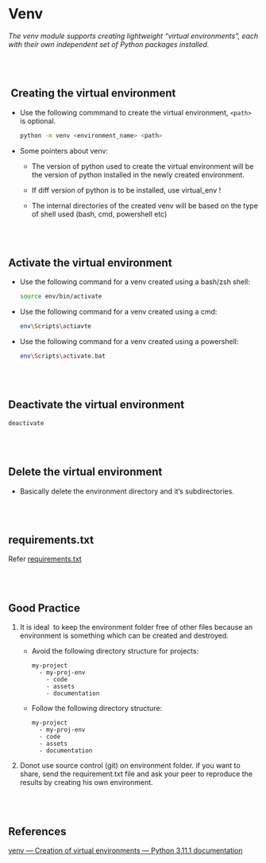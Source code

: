 # Venv

_The venv module supports creating lightweight “virtual environments”, each with their own independent set of Python packages installed._

<br>
<br>

##  Creating the virtual environment

- Use the following commmand to create the virtual environment, `<path>` is optional.

  ```bash
  python -m venv <environment_name> <path>
  ```

- Some pointers about venv:

  - The version of python used to create the virtual environment will be the version of python installed in the newly created environment.
  - If diff version of python is to be installed, use virtual_env !

  - The internal directories of the created venv will be based on the type of shell used (bash, cmd, powershell etc)

<br>
<br>

## Activate the virtual environment

- Use the following command for a venv created using a bash/zsh shell:

  ```zsh
  source env/bin/activate
  ```

- Use the following command for a venv created using a cmd:

  ```zsh
  env\Scripts\actiavte
  ```

- Use the following command for a venv created using a powershell:

  ```zsh
  env\Scripts\activate.bat
  ```

<br>
<br>
  
## Deactivate the virtual environment

```cmd
deactivate
```

<br>
<br>

## Delete the virtual environment

- Basically delete the environment directory and it’s subdirectories.

<br>
<br>

## requirements.txt

Refer [requirements.txt](../../../tools-and-technology/pip/pip.md#requirementstxt)

<br>
<br>

## Good Practice

1.  It is ideal  to keep the environment folder free of other files because an environment is something which can be created and destroyed.

    - Avoid the following directory structure for projects:

      ```
      my-project
        - my-proj-env
          - code
          - assets
          - documentation
      ```

    - Follow the following directory structure:

      ```
      my-project
        - my-proj-env
        - code
        - assets
        - documentation
      ```

2.  Donot use source control (git) on environment folder. if you want to share, send the requirement.txt file and ask your peer to reproduce the results by creating his own environment.

<br>
<br>

## References

[venv — Creation of virtual environments — Python 3.11.1 documentation](https://docs.python.org/3/library/venv.html)
